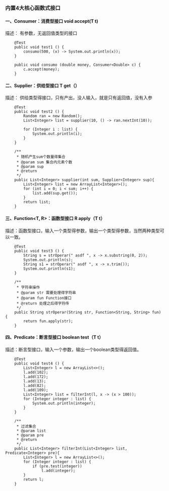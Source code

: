 ### 内置4大核心函数式接口

#### 一、Consumer<T>：消费型接口  void accept(T t)
描述： 有参数，无返回值类型的接口
```
    @Test
    public void test1 () {
        consumo(500, (x) -> System.out.println(x));
    }
    
    public void consumo (double money, Consumer<Double> c) {
        c.accept(money);
    }
```
#### 二、Supplier<T>：供给型接口 T get（） 
描述： 供给类型得接口，只有产出，没人输入，就是只有返回值，没有入参
```
    @Test
    public void test2 () {
        Random ran = new Random();
        List<Integer> list = supplier(10, () -> ran.nextInt(10));
        
        for (Integer i : list) {
            System.out.println(i);
        }
    }
    
    /**
     * 随机产生sum个数量得集合
     * @param sum 集合内元素个数
     * @param sup
     * @return
     */
    public List<Integer> supplier(int sum, Supplier<Integer> sup){
        List<Integer> list = new ArrayList<Integer>();
        for (int i = 0; i < sum; i++) {
            list.add(sup.get());
        }
        return list;
    }
```
#### 三、Function<T, R>：函数型接口 R apply（T t）
描述：函数型接口，输入一个类型得参数，输出一个类型得参数，当然两种类型可以一致。
```
    @Test
    public void test3 () {
        String s = strOperar(" asdf ", x -> x.substring(0, 2));
        System.out.println(s);
        String s1 = strOperar(" asdf ", x -> x.trim());
        System.out.println(s1);
    }
    
    /**
     * 字符串操作
     * @param str 需要处理得字符串
     * @param fun Function接口
     * @return 处理之后得字符传
     */
    public String strOperar(String str, Function<String, String> fun) {
        return fun.apply(str);
    }
```
#### 四、Predicate<T>：断言型接口 boolean test（T t）
描述：断言型接口，输入一个参数，输出一个boolean类型得返回值。
```
    @Test
    public void test4 () {
        List<Integer> l = new ArrayList<>();
        l.add(102);
        l.add(172);
        l.add(13);
        l.add(82);
        l.add(109);
        List<Integer> list = filterInt(l, x -> (x > 100));
        for (Integer integer : list) {
            System.out.println(integer);
        }
    }
    
    /**
     * 过滤集合
     * @param list
     * @param pre
     * @return
     */
    public List<Integer> filterInt(List<Integer> list, Predicate<Integer> pre){
        List<Integer> l = new ArrayList<>();
        for (Integer integer : list) {
            if (pre.test(integer))
                l.add(integer);
        }
        return l;
    }

```